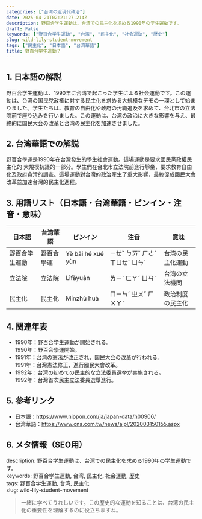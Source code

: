 ```yaml
---
categories: ["台湾の近現代政治"]
date: 2025-04-21T02:21:27.214Z
description: 野百合学生運動は、台湾での民主化を求める1990年の学生運動です。
draft: False
keywords: ["野百合学生運動", "台湾", "民主化", "社会運動", "歴史"]
slug: wild-lily-student-movement
tags: ["民主化", "日本語", "台湾華語"]
title: 野百合学生運動？
---
```




## 1. 日本語の解説  
野百合学生運動は、1990年に台湾で起こった学生による社会運動です。この運動は、台湾の国民党政権に対する民主化を求める大規模なデモの一環として始まりました。学生たちは、教育の自由化や政府の汚職追及を求めて、台北市の立法院前で座り込みを行いました。この運動は、台湾の政治に大きな影響を与え、最終的に国民大会の改革と台湾の民主化を加速させました。

## 2. 台湾華語での解説  
野百合學運是1990年在台灣發生的學生社會運動。這場運動是要求國民黨政權民主化的 大規模抗議的一部分。學生們在台北市立法院前進行靜坐，要求教育自由化及政府貪污的調查。這場運動對台灣的政治產生了重大影響，最終促成國民大會改革並加速台灣的民主化進程。

## 3. 用語リスト（日本語・台湾華語・ピンイン・注音・意味）  

| 日本語      | 台湾華語     | ピンイン          | 注音     | 意味                   |
|-------------|--------------|-------------------|----------|------------------------|
| 野百合学生運動 | 野百合學運   | Yě bǎi hé xué yùn | ㄧㄝˇ ㄅㄞˇ ㄏㄜˊ ㄒㄩㄝˊ ㄩㄣˋ | 台湾の民主化運動        |
| 立法院      | 立法院       | Lìfǎyuàn          | ㄌㄧˋ ㄈㄚˇ ㄩㄢˋ       | 台湾の立法機関         |
| 民主化      | 民主化       | Mínzhǔ huà        | ㄇㄧㄣˊ ㄓㄨˇ ㄏㄨㄚˋ    | 政治制度の民主化       |

## 4. 関連年表  

- 1990年：野百合学生運動が開始される。  
  1990年：野百合學運開始。
- 1991年：台湾の憲法が改正され、国民大会の改革が行われる。  
  1991年：台灣憲法修正，進行國民大會改革。
- 1992年：台湾の初めての民主的な立法委員選挙が実施される。  
  1992年：台灣首次民主立法委員選舉進行。

## 5. 参考リンク  

- 日本語：https://www.nippon.com/ja/japan-data/h00906/  
- 台湾華語：https://www.cna.com.tw/news/aipl/202003150155.aspx  

## 6. メタ情報（SEO用）  

description: 野百合学生運動は、台湾での民主化を求める1990年の学生運動です。  
keywords: 野百合学生運動, 台湾, 民主化, 社会運動, 歴史  
tags: 野百合学生運動, 台湾, 民主化  
slug: wild-lily-student-movement  

> 一緒に学べてうれしいです。この歴史的な運動を知ることは、台湾の民主化の重要性を理解するのに役立ちますね。